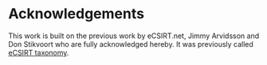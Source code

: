 # Acknowledgements


This work is built on the previous work by eCSIRT.net, Jimmy  Arvidsson  and Don Stikvoort who are fully acknowledged hereby.
It was previously called [eCSIRT taxonomy](https://www.trusted-introducer.org/Incident-Classification-Taxonomy.pdf).


